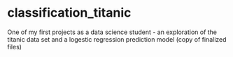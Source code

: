 # classification_titanic
One of my first projects as a data science student - an exploration of the titanic data set and a logestic regression prediction model  (copy of finalized files)
